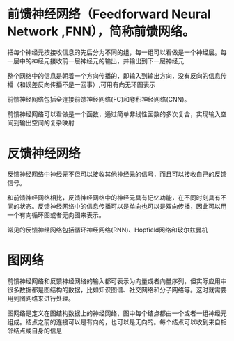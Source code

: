 # 前馈神经网络（Feedforward Neural Network ,FNN），简称前馈网络。

把每个神经元按接收信息的先后分为不同的组，每一组可以看做是一个神经层。每一层中的神经元接收前一层神经元的输出，并输出到下一层神经元

整个网络中的信息是朝着一个方向传播的，即输入到输出方向，没有反向的信息传播（和误差反向传播不是一回事）,可用有向无环图表示

前馈神经网络包括全连接前馈神经网络(FC)和卷积神经网络(CNN)。

前馈神经网络可以看做是一个函数，通过简单非线性函数的多次复合，实现输入空间到输出空间的复杂映射


# 反馈神经网络
反馈神经网络中神经元不但可以接收其他神经元的信号，而且可以接收自己的反馈信号。

和前馈神经网络相比，反馈神经网络中的神经元具有记忆功能，在不同时刻具有不同的状态。反馈神经网络中的信息传播可以是单向也可以是双向传播，因此可以用一个有向循环图或者无向图来表示。

常见的反馈神经网络包括循环神经网络(RNN)、Hopfield网络和玻尔兹曼机


# 图网络
前馈神经网络和反馈神经网络的输入都可表示为向量或者向量序列，但实际应用中很多数据都是图结构的数据，比如知识图谱、社交网络和分子网络等。这时就需要用到图网络来进行处理。

图网络是定义在图结构数据上的神经网络，图中每个结点都由一个或者一组神经元组成。结点之前的连接可以是有向的，也可以是无向的。每个结点可以收到来自相邻结点或自身的信息